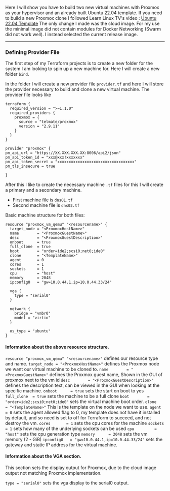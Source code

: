 Here I will show you have to build two new virtual machines with Proxmox as your hypervisor and an already built Ubuntu 22.04 template. If you need to build a new Proxmox clone I followed Learn Linux TV's video : [Ubuntu 22.04 Template](https://www.youtube.com/watch?v=MJgIm03Jxdo&t=1180s) The only change I made was the cloud image. For my use the minimal image did not contain modules for Docker Networking (Swarm did not work well). I instead selected the current release image.

---
### Defining Provider File

The first step of my Terraform projects is to create a new folder for the system I am looking to spin up a new machine for. Here I will create a new folder `bind`.

In the folder I will create a new provider file `provider.tf` and here I will store the provider necessary to build and clone a new virtual machine. The provider file looks like


```hcl
terraform {
  required_version = ">=1.1.0"
  required_providers {
    proxmox = {
      source = "telmate/proxmox"
      version = "2.9.11"
    }
  }
} 

provider "proxmox" {
pm_api_url = "https://XX.XXX.XXX.XX:8006/api2/json"
pm_api_token_id = "xxx@xxx!xxxxxxx"
pm_api_token_secret = "xxxxxxxxxxxxxxxxxxxxxxxxxxxxxxxxxx"
pm_tls_insecure = true

}
```

After this I like to create the necessary machine `.tf` files for this I will create a primary and a secondary machine.

- First machine file is `dns01.tf`
- Second machine file is `dns02.tf`

Basic machine structure for both files:
```hcl
resource "proxmox_vm_qemu" "<resourcename>" {
  target_node = "<ProxmoxHostName>"
  name        = "<ProxmoxGuestName>"
  desc        = "<ProxmoxGuestDescription>"
  onboot      = true
  full_clone  = true
  boot        = "order=ide2;scsi0;net0;ide0"
  clone       = "<TemplateName>"
  agent       = 0
  cores       = 1
  sockets     = 1
  cpu         = "host"
  memory      = 2048
  ipconfig0   = "gw=10.0.44.1,ip=10.0.44.33/24"
  
  vga {
    type = "serial0"
  }
  
  network {
    bridge = "vmbr0"
    model = "virtio"
  }
  
  os_type = "ubuntu"
}
```


#### Information about the above resource structure.
`resource "proxmox_vm_qemu" "<resourcename>"` defines our resource type and name.
`target_node = "<ProxmoxHostName>"` defines the Proxmox node we want our virtual machine to be cloned to.
`name        = "<ProxmoxGuestName>"` defines the Proxmox guest name, Shown in the GUI of proxmox next to the vm id
`desc        = "<ProxmoxGuestDescription>"` defines the description text, can be viewed in the GUI when looking at the specific machine.
`onboot      = true` sets the start on boot to yes 
`full_clone  = true` sets the machine to be a full clone
`boot        = "order=ide2;scsi0;net0;ide0"` sets the virtual machine boot order.
`clone       = "<TemplateName>"` This is the template on the node we want to use.
`agent       = 0` sets the agent allowed flag to 0, my template does not have it installed by default, and so need is set to off for Terraform to succeed, and not destroy the vm.
`cores       = 1` sets the cpu cores for the machine
`sockets     = 1` sets how many of the underlying sockets can be used
`cpu         = "host"` sets the cpu generation type
`memory      = 2048` sets the vm memory (2 - GiB)
`ipconfig0   = "gw=10.0.44.1,ip=10.0.44.33/24"` sets the gateway and static IP address for the virtual machine.

#### Information about the VGA section. 
This section sets the display output for Proxmox, due to the cloud image output not matching Proxmox implementation.

`type = "serial0"` sets the vga display to the serial0 output.
